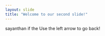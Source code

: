 ```yaml
---
layout: slide
title: "Welcome to our second slide!"
---
```

sayanthan if the 
Use the left arrow to go back!
